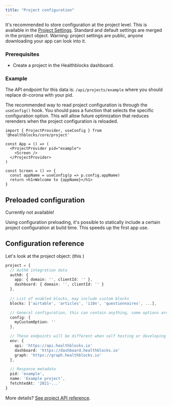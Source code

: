 ```yaml
---
title: "Project configuration"
---
```


It's recommended to store configuration at the project level. This is available in the [Project Settings](https://dashboard.healthblocks.io/dr-corona/general). Standard and default settings are merged in the project object. Warning: project settings are public, anyone downloading your app can look into it.

### Prerequisites

* Create a project in the Healthblocks dashboard.

### Example


The API endpoint for this data is: `/api/projects/example` where you should replace dr-corona with your pid.

The recommended way to read project configuration is through the `useConfig()` hook. You should pass a function that selects the specific configuration option. This will allow future optimization that reduces rerenders when the project configuration is reloaded.

```tsx
import { ProjectProvider, useConfig } from '@healthblocks/core/project'

const App = () => (
  <ProjectProvider pid="example">
    <Screen />
  </ProjectProvider>
)

const Screen = () => {
  const appName = useConfig(p => p.config.appName)
  return <h1>Welcome to {appName}</h1>
}
```

## Preloaded configuration

Currently not available!

Using configuration preloading, it's possible to statically include a certain project configuration at build time. This speeds up the first app use.

## Configuration reference

Let's look at the project object: (this )

```ts
project = {
  // Auth0 integration data
  auth0: {
    app: { domain: '', clientId: '' },
    dashboard: { domain: '', clientId: '' }
  },
  
  // List of enabled blocks, may include custom blocks
  blocks: ['airtable', 'articles', 'i18n', 'questionnaires', ...],

  // General configuration, this can contain anything, some options are standardized
  config: {
    myCustomOption: ''
  },

  // These endpoints will be different when self hosting or developing locally
  env: {
    api: 'https://api.healthblocks.io'
    dashboard: 'https://dashboard.healthblocks.io'
    graph: 'https://graph.healthblocks.io'
  },

  // Response metadata
  pid: 'example',
  name: 'Example project',
  fetchtedAt: '2021-...'
}
```


More details? [See project API reference](/api#operation/getProjectById).